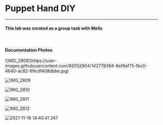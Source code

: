 <h1> Puppet Hand DIY</h1>
<hr>
<h4>This lab was created as a group task with Melis</h4>

<br>

<h4>Documentation Photos</h4>
![IMG_2808](https://user-images.githubusercontent.com/92052904/142779364-8ef6ef75-fbc0-4640-ac82-99cdf408dbbe.jpg)

![IMG_2809](https://user-images.githubusercontent.com/92052904/142779366-a44997d0-7f29-433c-9ed6-6daf29daef1c.jpg)

![IMG_2810](https://user-images.githubusercontent.com/92052904/142779367-8cc54f83-77c6-4ae8-86f1-ce9bd27d9113.jpg)

![IMG_2811](https://user-images.githubusercontent.com/92052904/142779368-b78aa469-a809-4f6b-876a-bd20862223c0.jpg)

![IMG_2812](https://user-images.githubusercontent.com/92052904/142779370-0d73fd8e-1152-4786-b0fd-1b293369e507.jpg)

![2021-11-16 14:40:41 247](https://user-images.githubusercontent.com/92052904/142779373-11e69122-3b62-4d58-b660-682df1b1d5f8.JPG)
